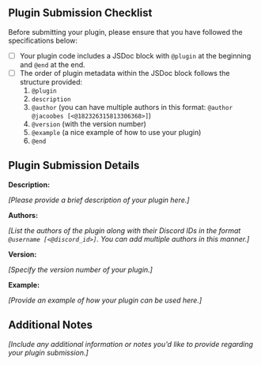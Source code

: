## Plugin Submission Checklist

Before submitting your plugin, please ensure that you have followed the specifications below:

- [ ] Your plugin code includes a JSDoc block with `@plugin` at the beginning and `@end` at the end.
- [ ] The order of plugin metadata within the JSDoc block follows the structure provided:
  1. `@plugin`
  2. `description`
  3. `@author` (you can have multiple authors in this format: `@author  @jacoobes [<@182326315813306368>]`)
  4. `@version` (with the version number)
  5. `@example` (a nice example of how to use your plugin)
  6. `@end`

## Plugin Submission Details

**Description:**

_[Please provide a brief description of your plugin here.]_

**Authors:**

_[List the authors of the plugin along with their Discord IDs in the format `@username [<@discord_id>]`. You can add multiple authors in this manner.]_

**Version:**

_[Specify the version number of your plugin.]_

**Example:**

_[Provide an example of how your plugin can be used here.]_

## Additional Notes

_[Include any additional information or notes you'd like to provide regarding your plugin submission.]_

